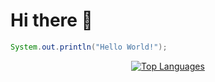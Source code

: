 # Hi there 👋

```java
System.out.println("Hello World!");
```
<div align="center">

[![Top Languages](https://github-readme-stats.vercel.app/api/top-langs/?username=FAZuH&layout=compact&bg_color=00000000&border_color=00000000&text_color=fff)](https://github.com/anuraghazra/github-readme-stats)

</div>
